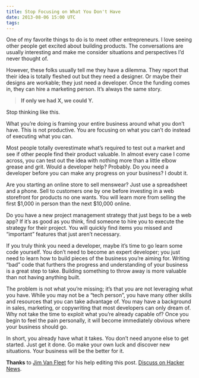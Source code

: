 ```yaml
---
title: Stop Focusing on What You Don't Have
date: 2013-08-06 15:00 UTC
tags:
---
```

One of my favorite things to do is to meet other entrepreneurs. I love
seeing other people get excited about building products. The
conversations are usually interesting and make me consider situations
and perspectives I’d never thought of.

However, these folks usually tell me they have a dilemma. They report
that their idea is totally fleshed out but they need a designer. Or
maybe their designs are workable; they just need a developer. Once the
funding comes in, they can hire a marketing person. It’s always the same
story.

> **If only we had X, we could Y.**

Stop thinking like this.

What you’re doing is framing your entire business around what you don’t
have. This is not productive. You are focusing on what you can’t do
instead of executing what you can.

Most people totally overestimate what’s required to test out a market
and see if other people find their product valuable. In almost every
case I come across, you can test out the idea with nothing more than a
little elbow grease and grit. Would a developer help? Probably. Do you
need a developer before you can make any progress on your business? I
doubt it.

Are you starting an online store to sell menswear? Just use a
spreadsheet and a phone. Sell to customers one by one before investing
in a web storefront for products no one wants. You will learn more from
selling the first $1,000 in person than the next $10,000 online.

Do you have a new project management strategy that just begs to be a web
app? If it’s as good as you think, find someone to hire you to execute
the strategy for their project. You will quickly find items you missed
and “important” features that just aren’t necessary.

If you truly think you need a developer, maybe it’s time to go learn
some code yourself. You don’t need to become an expert developer; you
just need to learn how to build pieces of the business you’re aiming
for. Writing “bad” code that furthers the progress and understanding of
your business is a great step to take. Building something to throw away
is more valuable than not having anything built.

The problem is not what you’re missing; it’s that you are not leveraging
what you have. While you may not be a “tech person”, you have many other
skills and resources that you can take advantage of. You may have a
background in sales, marketing, or copywriting that most developers can
only dream of. Why not take the time to exploit what you’re already
capable of? Once you begin to feel the pain personally, it will become
immediately obvious where your business should go.

In short, you already have what it takes. You don’t need anyone else to
get started. Just get it done. Go make your own luck and discover new
situations. Your business will be the better for it.

<footer>
  <strong>Thanks</strong> to <a href="http://twitter.com/bigfleet">Jim Van Fleet</a> for his help editing this post. <a href="https://news.ycombinator.com/item?id=6167797">Discuss on Hacker News</a>.
</footer>
